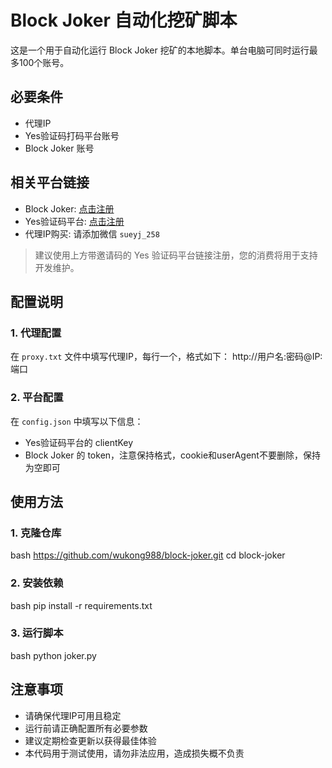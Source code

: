 # Block Joker 自动化挖矿脚本

这是一个用于自动化运行 Block Joker 挖矿的本地脚本。单台电脑可同时运行最多100个账号。

## 必要条件

- 代理IP
- Yes验证码打码平台账号
- Block Joker 账号

## 相关平台链接

- Block Joker: [点击注册](https://blockjoker.org/home?invite_code=Z4r1yE780AEJoo5G7A2AIf49F5CEkQUDgIaPCvVioyE=)
- Yes验证码平台: [点击注册](https://yescaptcha.com/i/HiIywr)
- 代理IP购买: 请添加微信 `sueyj_258`

> 建议使用上方带邀请码的 Yes 验证码平台链接注册，您的消费将用于支持开发维护。

## 配置说明

### 1. 代理配置
在 `proxy.txt` 文件中填写代理IP，每行一个，格式如下：
http://用户名:密码@IP:端口

### 2. 平台配置
在 `config.json` 中填写以下信息：
- Yes验证码平台的 clientKey
- Block Joker 的 token，注意保持格式，cookie和userAgent不要删除，保持为空即可

## 使用方法

### 1. 克隆仓库
bash
https://github.com/wukong988/block-joker.git
cd block-joker


### 2. 安装依赖
bash
pip install -r requirements.txt

### 3. 运行脚本
bash
python joker.py



## 注意事项
- 请确保代理IP可用且稳定
- 运行前请正确配置所有必要参数
- 建议定期检查更新以获得最佳体验
- 本代码用于测试使用，请勿非法应用，造成损失概不负责